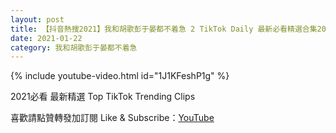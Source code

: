 ```yaml
---
layout: post
title: 【抖音熱搜2021】我和胡歌彭于晏都不着急 2 TikTok Daily 最新必看精選合集2021 01 22
date: 2021-01-22
category: 我和胡歌彭于晏都不着急
---
```


{% include youtube-video.html id="1J1KFeshP1g" %}

2021必看 最新精選 Top TikTok Trending Clips

喜歡請點贊轉發加訂閱 Like & Subscribe：[YouTube](https://www.youtube.com/channel/UCAoR7VcanIPd04uEq_GIylA/videos)

